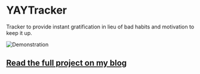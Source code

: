 # YAYTracker

Tracker to provide instant gratification in lieu of bad habits and motivation to keep it up.

![Demonstration](/yaytracker.gif)

## [Read the full project on my blog](https://www.keclaytor.com/2020/09/12/yaytracker/)
